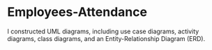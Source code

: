 # Employees-Attendance
I constructed UML diagrams, including use case diagrams, activity diagrams, class diagrams, and an Entity-Relationship Diagram (ERD).
